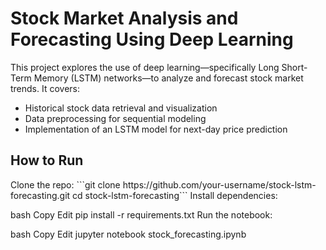 <H1>Stock Market Analysis and Forecasting Using Deep Learning</H1>
This project explores the use of deep learning—specifically Long Short-Term Memory (LSTM) networks—to analyze and forecast stock market trends. It covers:

- Historical stock data retrieval and visualization
- Data preprocessing for sequential modeling
- Implementation of an LSTM model for next-day price prediction

<H2>How to Run</H2>
Clone the repo:
```git clone https://github.com/your-username/stock-lstm-forecasting.git
cd stock-lstm-forecasting```
Install dependencies:

bash
Copy
Edit
pip install -r requirements.txt
Run the notebook:

bash
Copy
Edit
jupyter notebook stock_forecasting.ipynb
